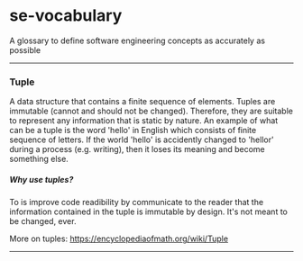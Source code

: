 # se-vocabulary
A glossary to define software engineering concepts as accurately as possible

-------

### Tuple

A data structure that contains a finite sequence of elements. Tuples are immutable (cannot and should not be changed). Therefore, they are suitable to represent any information that is static by nature. An example of what can be a tuple is the word 'hello' in English which consists of finite sequence of letters. If the world 'hello' is accidently changed to 'hellor' during a process (e.g. writing), then it loses its meaning and become something else.

##### Why use tuples?
To is improve code readibility by communicate to the reader that the information contained in the tuple is immutable by design. It's not meant to be changed, ever.

More on tuples: https://encyclopediaofmath.org/wiki/Tuple

-------
